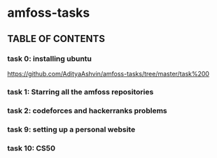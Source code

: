 # amfoss-tasks
## TABLE OF CONTENTS

### task 0: installing ubuntu

https://github.com/AdityaAshvin/amfoss-tasks/tree/master/task%200

### task 1: Starring all the amfoss repositories



### task 2: codeforces and hackerranks problems


### task 9: setting up a personal website


### task 10: CS50
